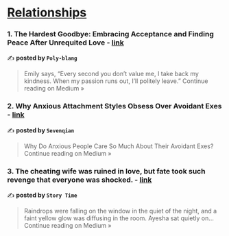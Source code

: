 
<h1><a href=https://medium.com/tag/relationships/recommended target="_blank" rel="noopener noreferrer">Relationships</a></h1>
<h3>1. The Hardest Goodbye: Embracing Acceptance and Finding Peace After Unrequited Love - <a href="https://medium.com/@poly789blang/the-hardest-goodbye-embracing-acceptance-and-finding-peace-after-unrequited-love-407ecc8f791b?source=rss------relationships-5" target="_blank" rel="noopener noreferrer">link</a></h3>

✍️ **posted by `Poly-blang`**

<blockquote>Emily says, “Every second you don’t value me, I take back my kindness. When my passion runs out, I’ll politely leave.”
Continue reading on Medium »</blockquote>

<h3>2. Why Anxious Attachment Styles Obsess Over Avoidant Exes - <a href="https://medium.com/@sevenqian3/why-anxious-attachment-styles-obsess-over-avoidant-exes-dca5f796cd85?source=rss------relationships-5" target="_blank" rel="noopener noreferrer">link</a></h3>

✍️ **posted by `Sevenqian`**

<blockquote>Why Do Anxious People Care So Much About Their Avoidant Exes?
Continue reading on Medium »</blockquote>

<h3>3. The cheating wife was ruined in love, but fate took such revenge that everyone was shocked. - <a href="https://medium.com/@jassicakethlineseo/the-cheating-wife-was-ruined-in-love-but-fate-took-such-revenge-that-everyone-was-shocked-a1cd37c0fe45?source=rss------relationships-5" target="_blank" rel="noopener noreferrer">link</a></h3>

✍️ **posted by `Story Time`**

<blockquote>Raindrops were falling on the window in the quiet of the night, and a faint yellow glow was diffusing in the room. Ayesha sat quietly on…
Continue reading on Medium »</blockquote>

